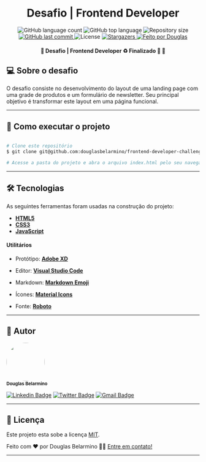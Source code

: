 <h1 align="center">Desafio | Frontend Developer</h1>

<p align="center">
  <img alt="GitHub language count" src="https://img.shields.io/github/languages/count/douglasbelarmino/frontend-developer-challenge-at-linx?color=%23888888">

  <img alt="GitHub top language" src="https://img.shields.io/github/languages/top/douglasbelarmino/frontend-developer-challenge-at-linx?color=%23888888">

  <img alt="Repository size" src="https://img.shields.io/github/repo-size/douglasbelarmino/frontend-developer-challenge-at-linx?color=%23888888">
  
  <a href="https://github.com/douglasbelarmino/frontend-developer-challenge-at-linx/commits/master">
    <img alt="GitHub last commit" src="https://img.shields.io/github/last-commit/douglasbelarmino/frontend-developer-challenge-at-linx?color=%23888888">
  </a>
    
   <img alt="License" src="https://img.shields.io/badge/license-MIT-brightgreen?color=%23888888">
   
   <a href="https://github.com/douglasbelarmino/frontend-developer-challenge-at-linx/stargazers">
    <img alt="Stargazers" src="https://img.shields.io/github/stars/douglasbelarmino/frontend-developer-challenge-at-linx?color=%23888888">
  </a>

  <a href="https://rocketseat.com.br">
    <img alt="Feito por Douglas" src="https://img.shields.io/badge/feito%20por-Douglas-%23888888">
  </a>
</p>

<h4 align="center"> 
	🚧  Desafio | Frontend Developer ♻️ Finalizado 🚀 🚧
</h4>

## 💻 Sobre o desafio

O desafio consiste no desenvolvimento do layout de uma landing page com uma grade de produtos e um formulário de newsletter. Seu principal objetivo é transformar este layout em uma página funcional.

---

## 🚀 Como executar o projeto

```bash

# Clone este repositório
$ git clone git@github.com:douglasbelarmino/frontend-developer-challenge-at-linx.git frontend-developer-challenge-at-linx

# Acesse a pasta do projeto e abra o arquivo index.html pelo seu navegador

```

---

## 🛠 Tecnologias

As seguintes ferramentas foram usadas na construção do projeto:

- **[HTML5](https://developer.mozilla.org/pt-BR/docs/Web/HTML/HTML5)**
- **[CSS3](https://developer.mozilla.org/pt-BR/docs/Web/CSS)**
- **[JavaScript](https://developer.mozilla.org/pt-BR/docs/Web/JavaScript)**

#### **Utilitários**

- Protótipo: **[Adobe XD](https://www.adobe.com/br/products/xd.html)**
- Editor: **[Visual Studio Code](https://code.visualstudio.com/)**
- Markdown: **[Markdown Emoji](https://gist.github.com/rxaviers/7360908)**
- Ícones: **[Material Icons](https://material.io/resources/icons/?style=baseline)**

- Fonte: **[Roboto](https://fonts.google.com/specimen/Roboto)**

---

## 🦸 Autor

<img style="border-radius: 50%;" src="https://avatars3.githubusercontent.com/u/36802445?s=460&u=9af2af554d1947d09b9bf2e9cfb06d2f1ece22f7&v=4" width="100px;" alt=""/><br /><sub><b>Douglas Belarmino</b></sub>

[![Linkedin Badge](https://img.shields.io/badge/-Linkedin-0077b5?style=flat-square&logo=Linkedin&logoColor=white&link=https://www.linkedin.com/in/douglasbelarmino/)](https://www.linkedin.com/in/douglas-belarmino/)
[![Twitter Badge](https://img.shields.io/badge/-Twitter-1ca0f1?style=flat-square&labelColor=1ca0f1&logo=twitter&logoColor=white&link=https://twitter.com/douglasbelarmi)](https://twitter.com/douglasbelarmi)
[![Gmail Badge](https://img.shields.io/badge/-Gmail-c71610?style=flat-square&logo=Gmail&logoColor=white&link=mailto:douglasbelarmino@gmail.com)](mailto:douglas.belarr@gmail.com)

---

## 📝 Licença

Este projeto esta sobe a licença [MIT](https://github.com/douglasbelarmino/frontend-developer-challenge-at-linx/blob/master/LICENSE).

Feito com ❤️ por Douglas Belarmino 👋🏽 [Entre em contato!](https://www.linkedin.com/in/douglas-belarmino/)

---
